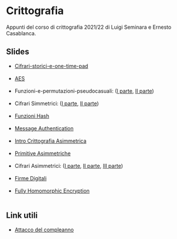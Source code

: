 # Crittografia

Appunti del corso di crittografia 2021/22 di Luigi Seminara e Ernesto Casablanca. 



## Slides

<ul>
<li><a href="https://catalano.dmi.unict.it/wp-content/uploads/2.Cifrari-Storici-e-One-Time-Pad.pdf">Cifrari-storici-e-one-time-pad</a></li><br>
    <li><a href="https://catalano.dmi.unict.it/wp-content/uploads/3.Cifrari-a-blocchi-AES.pdf">AES</a></li><br>
    <li>Funzioni-e-permutazioni-pseudocasuali: (<a href="https://catalano.dmi.unict.it/wp-content/uploads/4.Funzioni-e-Permutazioni-Pseudocasuali-Prima-parte.pdf">I parte</a>, <a href="https://catalano.dmi.unict.it/wp-content/uploads/5.Funzioni-e-Perm.-Pseudocasuali-II-Parte.pdf">II parte</a>) </li><br>
<li>Cifrari Simmetrici: (<a href="https://catalano.dmi.unict.it/wp-content/uploads/6.Cifrari-Simmetrici-I-parte.pdf">I parte</a>, <a href="https://catalano.dmi.unict.it/wp-content/uploads/7.Cifrari-Simmetrici-II-PArte.pdf">II parte</a>)</li><br>
<li><a href="https://catalano.dmi.unict.it/wp-content/uploads/8.Funzioni-Hash-2.pdf">Funzioni Hash</a></li><br>
<li><a href="https://catalano.dmi.unict.it/wp-content/uploads/9.Message-Authentication.pdf">Message Authentication</a></li><br>
<li><a href="https://catalano.dmi.unict.it/wp-content/uploads/10.IntroCrittografiaAsimmetrica.pdf">Intro Crittografia Asimmetrica</a></li><br>
<li><a href="https://catalano.dmi.unict.it/wp-content/uploads/11.Primitive-Asimmetriche.pdf">Primitive Asimmetriche</a></li><br>
<li>Cifrari Asimmetrici: (<a href="https://catalano.dmi.unict.it/wp-content/uploads/12.Cifrari-Asimmetrici-Prima-Parte.pdf">I parte</a>, <a href="https://catalano.dmi.unict.it/wp-content/uploads/13.Il-Cifrario-Paillier.pdf">II parte</a>, <a href="https://catalano.dmi.unict.it/wp-content/uploads/14.OAEPIBE.pdf">III parte</a>)</li><br>
<li><a href="https://catalano.dmi.unict.it/wp-content/uploads/15.Firme-Digitali.pdf">Firme Digitali</a></li><br> 
<li><a href="https://catalano.dmi.unict.it/wp-content/uploads/FHE.pdf">Fully Homomorphic Encryption</a></li><br>
</ul>

## Link utili

- <a href="https://youtu.be/5VY2KEh9WrE">Attacco del compleanno</a>
